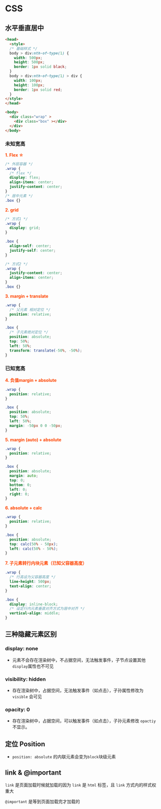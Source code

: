 # CSS

## 水平垂直居中

```html
<head>
  <style>
  /* 基础样式 */
  body > div:nth-of-type(1) {
    width: 500px;
    height: 500px;
    border: 1px solid black;
  }
  body > div:nth-of-type(1) > div {
    width: 100px;
    height: 100px;
    border: 1px solid red;
  }
</style>
</head>

<body>
  <div class="wrap" >
    <div class="box" ></div>
  </div>
</body>
```

### 未知宽高

**<font color="#f40">1. Flex ☆</font>**

```css
/* 外层容器 */
.wrap {
  /* flex */
  display: flex;
  align-items: center;
  justify-content: center;
}
/* 居中元素 */
.box {}
```

**<font color="#f40">2. grid</font>**

```css
/* 方式1 */
.wrap {
  display: grid;
}

.box {
  align-self: center;
  justify-self: center;
}

/* 方式2 */
.wrap {
  justify-content: center;
  align-items: center;
}
.box {}
```

**<font color="#f40">3. margin + translate</font>**

```css
.wrap {
  /* 父元素 相对定位 */
  position: relative;
}

.box {
  /* 子元素绝对定位 */
  position: absolute;
  top: 50%;
  left: 50%;
  transform: translate(-50%, -50%);
}
```

### 已知宽高

**<font color="#f40">4. 负值margin + absolute</font>**

```css
.wrap {
  position: relative;
}

.box {
  position: absolute;
  top: 50%;
  left: 50%;
  margin: -50px 0 0 -50px;
}
```

**<font color="#f40">5. margin (auto) + absolute</font>**

```css
.wrap {
  position: relative;
}

.box {
  position: absolute;
  margin: auto;
  top: 0;
  bottom: 0;
  left: 0;
  right: 0;
}
```

**<font color="#f40">6. absolute + calc</font>**

```css
.wrap {
  position: relative;
}

.box {
  position: absolute;
  top: calc(50% - 50px);
  left: calc(50% - 50%);
}
```

**<font color="#f40">7. 子元素转行内块元素（已知父容器高度）</font>**

```css
.wrap {
  /* 行高设为父容器高度 */
  line-height: 500px;
  text-align: center;
}

.box {
  display: inline-block;
  /* 设定行内元素垂直对齐方式为居中对齐 */
  vertical-align: middle;
}
```

## 三种隐藏元素区别

### display: none

- 元素不会存在渲染树中，不占据空间，无法触发事件，子节点设置其他`display`属性也不可见

### visibility: hidden

- 存在渲染树中，占据空间，无法触发事件（如点击），子孙属性修改为 `visible` 会可见

### opacity: 0

- 存在渲染树中，占据空间，可以触发事件（如点击），子孙元素修改 `opactiy` 不显示。

## 定位 Position

- `position: absolute` 的内联元素会变为`block`块级元素

## link & @important

`link` 是页面加载时候就加载的因为 `link` 是 `html` 标签，且 `link` 方式内的样式权重大

`@important` 是等到页面加载完才加载的